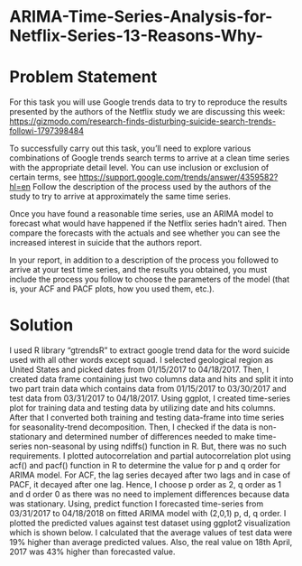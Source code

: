 # ARIMA-Time-Series-Analysis-for-Netflix-Series-13-Reasons-Why-

# Problem Statement
For this task you will use Google trends data to try to reproduce the results presented by the authors of the Netflix study we are discussing this week: https://gizmodo.com/research-finds-disturbing-suicide-search-trends-followi-1797398484

To successfully carry out this task, you’ll need to explore various combinations of Google trends search terms to arrive at a clean time series with the appropriate detail level. You can use inclusion or exclusion of certain terms, see https://support.google.com/trends/answer/4359582?hl=en
Follow the description of the process used by the authors of the study to try to arrive at approximately the same time series. 

Once you have found a reasonable time series, use an ARIMA model to forecast what would have happened if the Netflix series hadn’t aired. Then compare the forecasts with the actuals and see whether you can see the increased interest in suicide that the authors report. 

In your report, in addition to a description of the process you followed to arrive at your test time series, and the results you obtained, you must include the process you follow to choose the parameters of the model (that is, your ACF and PACF plots, how you used them, etc.). 

# Solution
I used R library “gtrendsR” to extract google trend data for the word suicide used with all other words except squad. I selected geological region as United States and picked dates from 01/15/2017 to 04/18/2017. Then, I created data frame containing just two columns data and hits and split it into two part train data which contains data from 01/15/2017 to 03/30/2017 and test data from 03/31/2017 to 04/18/2017. Using ggplot, I created time-series plot for training data and testing data by utilizing date and hits columns. After that I converted both training and testing data-frame into time series for seasonality-trend decomposition. Then, I checked if the data is non-stationary and determined number of differences needed to make time-series non-seasonal by using ndiffs() function in R. But, there was no such requirements. I plotted autocorrelation and partial autocorrelation plot using acf() and pacf() function in R to determine the value for p and q order for ARIMA model. For ACF, the lag series decayed after two lags and in case of PACF, it decayed after one lag. Hence, I choose p order as 2, q order as 1 and d order 0 as there was no need to implement differences because data was stationary. Using, predict function I forecasted time-series from 03/31/2017 to 04/18/2018 on fitted ARIMA model with (2,0,1) p, d, q order. I plotted the predicted values against test dataset using ggplot2 visualization which is shown below. I calculated that the average values of test data were 19% higher than average predicted values. Also, the real value on 18th April, 2017 was 43% higher than forecasted value. 


